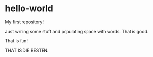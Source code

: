 hello-world
===========

My first repository!

Just writing some stuff and populating space with words. That is good.

That is fun!

THAT IS DIE BESTEN.
